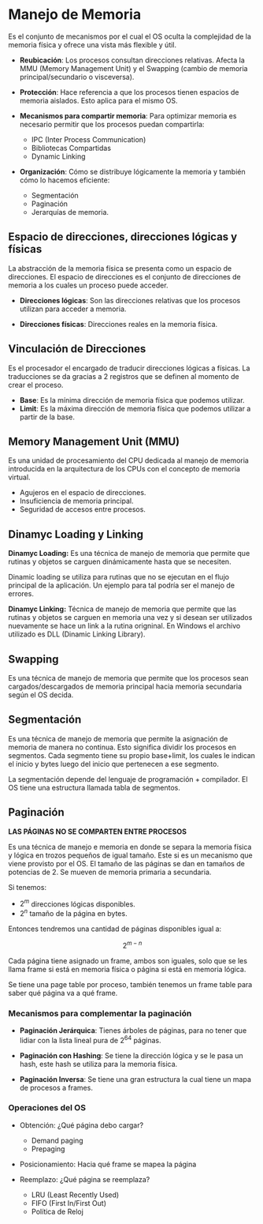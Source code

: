 # Manejo de Memoria

Es el conjunto de mecanismos por el cual el OS oculta la complejidad de la
memoria física y ofrece una vista más flexible y útil.

- **Reubicación**: Los procesos consultan direcciones relativas. Afecta la MMU
  (Memory Management Unit) y el Swapping (cambio de memoria principal/secundario
  o visceversa).

- **Protección**: Hace referencia a que los procesos tienen espacios de memoria
  aislados. Esto aplica para el mismo OS.

- **Mecanismos para compartir memoria**: Para optimizar memoria es necesario
  permitir que los procesos puedan compartirla:

  - IPC (Inter Process Communication)
  - Bibliotecas Compartidas
  - Dynamic Linking

- **Organización**: Cómo se distribuye lógicamente la memoria y también cómo lo
  hacemos eficiente:

  - Segmentación
  - Paginación
  - Jerarquías de memoria.

## Espacio de direcciones, direcciones lógicas y físicas

La abstracción de la memoria física se presenta como un espacio de direcciones.
El espacio de direcciones es el conjunto de direcciones de memoria a los cuales
un proceso puede acceder.

- **Direcciones lógicas**: Son las direcciones relativas que los procesos
  utilizan para acceder a memoria.

- **Direcciones físicas**: Direcciones reales en la memoria física.

## Vinculación de Direcciones

Es el procesador el encargado de traducir direcciones lógicas a físicas. La
traducciones se da gracias a 2 registros que se definen al momento de crear el
proceso.

- **Base**: Es la mínima dirección de memoria física que podemos utilizar.
- **Limit**: Es la máxima dirección de memoria física que podemos utilizar a
  partir de la base.

## Memory Management Unit (MMU)

Es una unidad de procesamiento del CPU dedicada al manejo de memoria introducida
en la arquitectura de los CPUs con el concepto de memoria virtual.

- Agujeros en el espacio de direcciones.
- Insuficiencia de memoria principal.
- Seguridad de accesos entre procesos.

## Dinamyc Loading y Linking

**Dinamyc Loading:** Es una técnica de manejo de memoria que permite que rutinas
y objetos se carguen dinámicamente hasta que se necesiten.

Dinamic loading se utiliza para rutinas que no se ejecutan en el flujo principal
de la aplicación. Un ejemplo para tal podría ser el manejo de errores.

**Dinamyc Linking:** Técnica de manejo de memoria que permite que las rutinas y
objetos se carguen en memoria una vez y si desean ser utilizados nuevamente se
hace un link a la rutina origninal. En Windows el archivo utilizado es DLL
(Dinamic Linking Library).

## Swapping

Es una técnica de manejo de memoria que permite que los procesos sean
cargados/descargados de memoria principal hacia memoria secundaria según el OS
decida.

## Segmentación

Es una técnica de manejo de memoria que permite la asignación de memoria de
manera no continua. Esto significa dividir los procesos en segmentos. Cada
segmento tiene su propio base+limit, los cuales le indican el inicio y bytes
luego del inicio que pertenecen a ese segmento.

La segmentación depende del lenguaje de programación + compilador. El OS tiene
una estructura llamada tabla de segmentos.

## Paginación

**LAS PÁGINAS NO SE COMPARTEN ENTRE PROCESOS**

Es una técnica de manejo e memoria en donde se separa la memoria física y lógica
en trozos pequeños de igual tamaño. Este si es un mecanismo que viene provisto
por el OS. El tamaño de las páginas se dan en tamaños de potencias de 2. Se
mueven de memoria primaria a secundaria.

Si tenemos:

- $2^m$ direcciones lógicas disponibles.
- $2^n$ tamaño de la página en bytes.

Entonces tendremos una cantidad de páginas disponibles igual a:

$$
2^{m-n}
$$

Cada página tiene asignado un frame, ambos son iguales, solo que se les llama
frame si está en memoria física o página si está en memoria lógica.

Se tiene una page table por proceso, también tenemos un frame table para saber
qué página va a qué frame.

### Mecanismos para complementar la paginación

- **Paginación Jerárquica**: Tienes árboles de páginas, para no tener que lidiar
  con la lista lineal pura de $2^64$ páginas.

- **Paginación con Hashing**: Se tiene la dirección lógica y se le pasa un hash,
  este hash se utiliza para la memoria física.

- **Paginación Inversa**: Se tiene una gran estructura la cual tiene un mapa de
  procesos a frames.

### Operaciones del OS

- Obtención: ¿Qué página debo cargar?

  - Demand paging
  - Prepaging

- Posicionamiento: Hacia qué frame se mapea la página

- Reemplazo: ¿Qué página se reemplaza?

  - LRU (Least Recently Used)
  - FIFO (First In/First Out)
  - Política de Reloj
